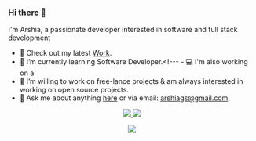 ### Hi there 👋

  I'm Arshia, a passionate developer interested in software and full stack development
- 🔭 Check out my latest [Work](git@github.com:agshab/Laundromat.git).
- 🌱 I’m currently learning Software Developer.<!--- - 💻 I'm also working on a 
- 👯 I’m willing to work on free-lance projects & am always interested in working on open source projects. 
- 💬 Ask me about anything [here](https://github.com/agshab) or via email: [arshiags@gmail.com](mailto:arshiags@mail.com).

<p align="center">
  <a href="https://www.linkedin.com/in/arshiashabbir">
    <img src="https://img.shields.io/badge/-LinkedIn-blue?style=flat-square&logo=Linkedin&logoColor=white&link=https://www.linkedin.com/in/levib4/"/>
  </a>
  <a href="https://www.linkedin.com/in/arshiashabbir">
    <img src="https://hits.seeyoufarm.com/api/count/incr/badge.svg?url=https://github.com/Levi-B4&count_bg=%236BE3D4&title_bg=%23555555&icon=&icon_color=%23E7E7E7&title=Profile-Visits&edge_flat=false"/>
  </a>
</p>

<div align="center">
  <a href="https://github.com/agshab/github-readme-stats">
    <img align="center" src="https://github-readme-stats.vercel.app/api/top-langs/?username=agshab&layout=compact&langs_count=8&exclude_repo=refactored-telegram&theme=midnight-purple"/>
  </a>


<!--- Displays Github Stats
<div align="center">delete this once Linkedin is addded
  <a href="https://github.com/Levi-B4/github-readme-stats">
  <img align="center" src="https://github-readme-stats.vercel.app/api?username=Levi-B4&show_icons=true&include_all_commits=true&count_private=true&theme=aura" alt="Levi's github stats"/></center>
  </a>
</div>
-->
  
<!---
still need to debug snake animation, very low priority but its cute

![snake animation](https://github.com/Levi-B4/Levi-B4/blob/output/github-contribution-grid-snake2.svg)
--->
